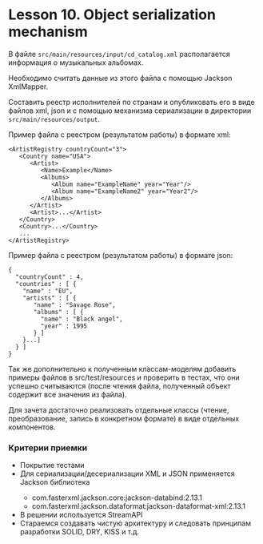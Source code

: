 # Lesson 10. Object serialization mechanism

В файле `src/main/resources/input/cd_catalog.xml` располагается информация о музыкальных альбомах.

Необходимо считать данные из этого файла с помощью Jackson XmlMapper.

Составить реестр исполнителей по странам и опубликовать его в виде файлов xml, json и с помощью механизма 
сериализации в директории `src/main/resources/output`.

Пример файла с реестром (результатом работы) в формате xml:

    <ArtistRegistry countryCount="3">
       <Country name="USA">
          <Artist>
             <Name>Example</Name>
             <Albums>
                <Album name="ExampleName" year="Year"/>
                <Album name="ExampleName2" year="Year2"/>
             </Albums>
          </Artist>
          <Artist>...</Artist>
       </Country>
       <Country>...</Country>
       ...
    </ArtistRegistry>

Пример файла с реестром (результатом работы) в формате json:

    {
      "countryCount" : 4,
      "countries" : [ {
        "name" : "EU",
        "artists" : [ {
           "name" : "Savage Rose",
           "albums" : [ {
             "name" : "Black angel",
             "year" : 1995
           } ]
        }...]
      } ]
    }


Так же дополнительно к полученным классам-моделям добавить примеры файлов в src/test/resources и проверить в тестах, 
что они успешно считываются (после чтения файла, полученный объект содержит все значения из файла).

Для зачета достаточно реализовать отдельные классы (чтение, преобразование, запись в конкретном формате) в виде 
отдельных компонентов.

### Критерии приемки

* Покрытие тестами
* Для сериализации/десериализации XML и JSON применяется Jackson библиотека<dependency>
   * com.fasterxml.jackson.core:jackson-databind:2.13.1
   * com.fasterxml.jackson.dataformat:jackson-dataformat-xml:2.13.1
* В решении используется StreamAPI
* Стараемся создавать чистую архитектуру и следовать принципам разработки SOLID, DRY, KISS и т.д.